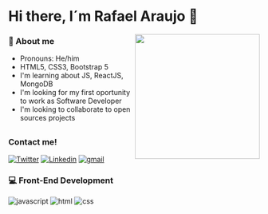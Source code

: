 # Hi there, I´m Rafael Araujo :wave:

<img src="https://github.com/Rafaell-dev/images/blob/main/dog%20courage.gifhttps://github.com/Rafaell-dev/images/blob/main/img-gif-github.gif" width= "250px" align= "right">

### :man: About me
- Pronouns: He/him
- HTML5, CSS3, Bootstrap 5
- I'm learning about JS, ReactJS, MongoDB
- I'm looking for my first oportunity to work as Software Developer
- I'm looking to collaborate to open sources projects



##
### Contact me!

[![Twitter](https://img.shields.io/badge/-Twitter-060606?style=flat&labelcolor=0D0D0D&logo=Twitter&color=white)](https://twitter.com/rafaelldev)
[![Linkedin](https://img.shields.io/badge/-Linkedin-060606?style=flat&labelcolor=0D0D0D&logo=Linkedin&color=blue)](https://linkedin.com/in/rafaelldev)
[![gmail](https://img.shields.io/badge/Gmail-D14836?style=flat&logo=Gmail&logoColor=white)](mailto:araujor.dev@gmail.com)

### :computer: Front-End Development

![javascript](https://img.shields.io/badge/JavaScript-323330?style=for-the-badge&logo=javascript&logoColor=F7DF1E)
![html](https://img.shields.io/badge/HTML5-E34F26?style=for-the-badge&logo=html5&logoColor=white)
![css](https://img.shields.io/badge/CSS3-1572B6?style=for-the-badge&logo=css3&logoColor=white)
